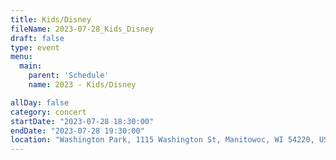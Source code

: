 ```yaml
---
title: Kids/Disney
fileName: 2023-07-28_Kids_Disney
draft: false
type: event
menu: 
  main:
    parent: 'Schedule'
    name: 2023 - Kids/Disney

allDay: false
category: concert
startDate: "2023-07-28 18:30:00"
endDate: "2023-07-28 19:30:00"
location: "Washington Park, 1115 Washington St, Manitowoc, WI 54220, USA"
---
```

